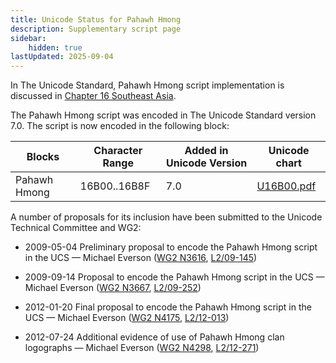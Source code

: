```yaml
---
title: Unicode Status for Pahawh Hmong
description: Supplementary script page
sidebar:
    hidden: true
lastUpdated: 2025-09-04
---
```


In The Unicode Standard, Pahawh Hmong script implementation is discussed in [Chapter 16 Southeast Asia](http://www.unicode.org/versions/latest/ch16.pdf).

[comment]: # (end of intro)

[comment]: # (start of blocks)

The Pahawh Hmong script was encoded in The Unicode Standard version 7.0. The script is now encoded in the following block:

| Blocks | Character Range | Added in Unicode Version | Unicode chart |
| ------ | --------------- | ------------------------ | ------------- |
| Pahawh Hmong | 16B00..16B8F | 7.0 | [U16B00.pdf](http://www.unicode.org/charts/PDF/U16B00.pdf) |

[comment]: # (end of blocks)

[comment]: # (start of chars)



[comment]: # (end of chars)

[comment]: # (start of rest)

A number of proposals for its inclusion have been submitted to the Unicode Technical Committee and WG2:

- 2009-05-04 Preliminary proposal to encode the Pahawh Hmong script in the UCS — Michael Everson ([WG2 N3616](https://www.unicode.org/wg2/docs/n3616.pdf), [L2/09-145](http://www.unicode.org/cgi-bin/GetMatchingDocs.pl?L2/09-145))

- 2009-09-14 Proposal to encode the Pahawh Hmong script in the UCS — Michael Everson ([WG2 N3667](https://www.unicode.org/wg2/docs/n3667.pdf), [L2/09-252](http://www.unicode.org/cgi-bin/GetMatchingDocs.pl?L2/09-252))

- 2012-01-20 Final proposal to encode the Pahawh Hmong script in the UCS — Michael Everson  ([WG2 N4175](https://www.unicode.org/wg2/docs/n4175.pdf), [L2/12-013](http://www.unicode.org/cgi-bin/GetMatchingDocs.pl?L2/12-013))

- 2012-07-24 Additional evidence of use of Pahawh Hmong clan logographs — Michael Everson ([WG2 N4298](https://www.unicode.org/wg2/docs/n4298.pdf), [L2/12-271](http://www.unicode.org/cgi-bin/GetMatchingDocs.pl?L2/12-271))
